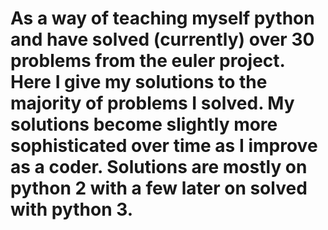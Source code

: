 # As a way of teaching myself python and have solved (currently) over 30 problems from the euler project. Here I give my solutions to the majority of problems I solved. My solutions become slightly more sophisticated over time as I improve as a coder. Solutions are mostly on python 2 with a few later on solved with python 3.
